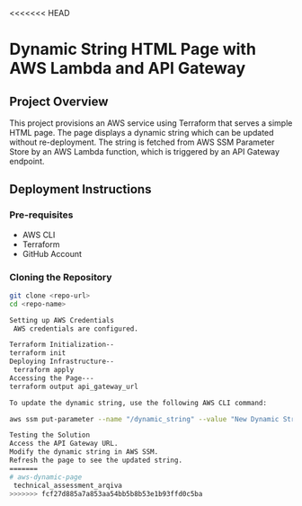 <<<<<<< HEAD
# Dynamic String HTML Page with AWS Lambda and API Gateway

## Project Overview
This project provisions an AWS service using Terraform that serves a simple HTML page. The page displays a dynamic string which can be updated without re-deployment. The string is fetched from AWS SSM Parameter Store by an AWS Lambda function, which is triggered by an API Gateway endpoint.

## Deployment Instructions

### Pre-requisites
- AWS CLI
- Terraform
- GitHub Account

### Cloning the Repository
```bash
git clone <repo-url>
cd <repo-name>

Setting up AWS Credentials
 AWS credentials are configured.

Terraform Initialization--
terraform init
Deploying Infrastructure--
 terraform apply
Accessing the Page---
terraform output api_gateway_url

To update the dynamic string, use the following AWS CLI command:

aws ssm put-parameter --name "/dynamic_string" --value "New Dynamic String" --type "String" --overwrite

Testing the Solution
Access the API Gateway URL.
Modify the dynamic string in AWS SSM.
Refresh the page to see the updated string.
=======
# aws-dynamic-page
 technical_assessment_arqiva
>>>>>>> fcf27d885a7a853aa54bb5b8b53e1b93ffd0c5ba
